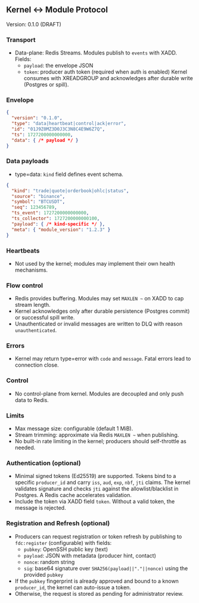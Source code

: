 ## Kernel ↔ Module Protocol

Version: 0.1.0 (DRAFT)

### Transport
- Data-plane: Redis Streams. Modules publish to `events` with XADD. Fields:
  - `payload`: the envelope JSON
  - `token`: producer auth token (required when auth is enabled)
  Kernel consumes with XREADGROUP and acknowledges after durable write (Postgres or spill).

### Envelope
```json
{
  "version": "0.1.0",
  "type": "data|heartbeat|control|ack|error",
  "id": "01J9Z0MZ3D0J3C3N8C4E9W6Z7Q",
  "ts": 1727200000000000,
  "data": { /* payload */ }
}
```
### Data payloads
- type=data: `kind` field defines event schema.
```json
{
  "kind": "trade|quote|orderbook|ohlc|status",
  "source": "binance",
  "symbol": "BTCUSDT",
  "seq": 123456789,
  "ts_event": 1727200000000000,
  "ts_collector": 1727200000000100,
  "payload": { /* kind-specific */ },
  "meta": { "module_version": "1.2.3" }
}
```

### Heartbeats
- Not used by the kernel; modules may implement their own health mechanisms.

### Flow control
- Redis provides buffering. Modules may set `MAXLEN ~` on XADD to cap stream length.
- Kernel acknowledges only after durable persistence (Postgres commit) or successful spill write.
 - Unauthenticated or invalid messages are written to DLQ with reason `unauthenticated`.

### Errors
- Kernel may return type=error with `code` and `message`. Fatal errors lead to connection close.

### Control
- No control-plane from kernel. Modules are decoupled and only push data to Redis.

### Limits
- Max message size: configurable (default 1 MiB).
- Stream trimming: approximate via Redis `MAXLEN ~` when publishing.
- No built-in rate limiting in the kernel; producers should self-throttle as needed.

### Authentication (optional)
- Minimal signed tokens (Ed25519) are supported. Tokens bind to a specific `producer_id` and carry `iss`, `aud`, `exp`, `nbf`, `jti` claims. The kernel validates signature and checks `jti` against the allowlist/blacklist in Postgres. A Redis cache accelerates validation.
- Include the token via XADD field `token`. Without a valid token, the message is rejected.

### Registration and Refresh (optional)
- Producers can request registration or token refresh by publishing to `fdc:register` (configurable) with fields:
  - `pubkey`: OpenSSH public key (text)
  - `payload`: JSON with metadata (producer hint, contact)
  - `nonce`: random string
  - `sig`: base64 signature over `SHA256(payload||"."||nonce)` using the provided `pubkey`
- If the `pubkey` fingerprint is already approved and bound to a known `producer_id`, the kernel can auto-issue a token.
- Otherwise, the request is stored as pending for administrator review.

